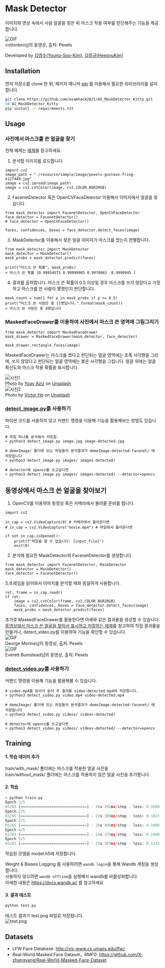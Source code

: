 # Mask Detector
이미지와 영상 속에서 사람 얼굴을 찾은 뒤 마스크 착용 여부를 판단해주는 기능을 제공합니다.<br/>

![GIF](./resource/readme/test4.gif)<br/>
cottonbro님의 동영상, 출처: Pexels<br/>

Developed by [김영수(Young-Soo-Kim)](https://github.com/Young-Soo-Kim), [김희규(HeegyuKim)](https://github.com/HeegyuKim)

## Installation
먼저 저장소를 clone 한 뒤, 패키지 매니저 [pip](https://pip.pypa.io/en/stable/) 를 이용해서 필요한 라이브러리를 설치합니다.

```bash
git clone https://github.com/osamhack2021/AI_MaskDetector_Kitty.git
cd AI_MaskDetector_Kitty
pip install -r requirements.txt
```

## Usage
### 사진에서 마스크를 쓴 얼굴을 찾기
전체 예제는 [예제](examples/detect_image_masked_face.py)를 참고하세요.
1. 분석할 이미지를 로드합니다
```python3
import cv2
image_path = "./resource/sample/image/pexels-gustavo-fring-4127449.jpg"
image = cv2.imread(image_path)
image = cv2.cvtColor(image, cv2.COLOR_BGR2RGB)
```
2. FacenetDetector 혹은 OpenCVFaceDetector 이용해서 이미지에서 얼굴을 찾습니다
```python3
from mask_detector import FacenetDetector, OpenCVFaceDetector
face_detector = FacenetDetector()
# face_detector = OpenCVFaceDetector()

faces, confidences, boxes = face_detector.detect_faces(image)
```
3. MaskDetector를 이용해서 찾은 얼굴 이미지가 마스크를 썼는지 판별합니다.
```python3
from mask_detector import MaskDetector
mask_detector = MaskDetector()
mask_probs = mask_detector.predict(faces)

print("마스크 쓴 확률", mask_probs) 
> 마스크 쓴 확률 [0.99954575 0.99999905 0.9970963  0.9999945 ]
```
4. 결과를 출력합니다.
마스크 쓴 확률이 0.5 이상일 경우 마스크를 쓰지 않았다고 가정하고 마스크를 쓴 사람이 몇명인지 판단합니다.
```python3
mask_count = sum(1 for p in mask_probs if p >= 0.5)
print("마스크 쓴 사람은 총 {}명입니다.".format(mask_count))
> 마스크 쓴 사람은 총 4명입니다
```

### MaskedFaceDrawer를 이용하여 사진에서 마스크 쓴 영역에 그림그리기
```python3
from mask_detector import MaskedFaceDrawer
mask_drawer = MaskedFaceDrawer(mask_detector, face_detector)

mask_drawer.rectangle_faces(image)
```
MaskedFaceDrawer는 마스크를 썼다고 판단되는 얼굴 영역에는 초록 사각형을 그리며, 쓰지 않았다고 판단되는 얼굴 영역에는 붉은 사각형을 그립니다. 얼굴 위에는 얼굴 확신도와 마스크 착용 확률을 표시합니다.

![사진1](resource/readme/detected-yoav-aziz-T4ciXluAvIE-unsplash.jpg)<br/>
Photo by <a href="https://unsplash.com/@yoavaziz?utm_source=unsplash&utm_medium=referral&utm_content=creditCopyText">Yoav Aziz</a> on <a href="https://unsplash.com/@yoavaziz?utm_source=unsplash&utm_medium=referral&utm_content=creditCopyText">Unsplash</a><br/>
![사진2](resource/readme/detected-victor-he-UXdDfd9ma-E-unsplash.jpg)<br/>
Photo by <a href="https://unsplash.com/@victorhwn725?utm_source=unsplash&utm_medium=referral&utm_content=creditCopyText">Victor He</a> on <a href="https://unsplash.com/s/photos/mask?utm_source=unsplash&utm_medium=referral&utm_content=creditCopyText">Unsplash</a><br/>
  
### [detect_image.py](detect_image.py)를 사용하기
파이썬 코드를 사용하지 않고 커맨드 명령을 이용해 기능을 활용해보는 방법도 있습니다.
```
# 파일 하나를 분석해서 저장함.
> python3 detect_image.py image.jpg image-detected.jpg

# demoImage/ 폴더에 있는 파일들의 분석결과가 demoImage-detected-facenet/ 에 저장됩니다
> python3 detect_image.py images/ images-detected/

# detector에 opencv를 쓰고싶다면
> python3 detect_image.py images/ images-detected/ --detector=opencv
```

## 동영상에서 마스크 쓴 얼굴을 찾아보기
1. OpenCV를 이용하여 동영상 혹은 카메라에서 불러올 준비를 합니다.
```python3
import cv2

in_cap = cv2.VideoCapture(0) # 카메라에서 불러온다면
# in_cap = cv2.VideoCapture("movie.mp4") # 파일에서 불러온다면

if not in_cap.isOpened(): 
    print(f"파일을 열 수 없습니다: {input_file}")
    exit(0)
```
2. 분석에 필요한 MaskDetector와 FacenetDetector를 생성합니다.
```python3
from mask_detector import FacenetDetector, MaskDetector
mask_detector = MaskDetector()
face_detector = FacenetDetector()
```
3.프레임을 읽어와서 이미지를 분석할 때와 동일하게 사용합니다.
```python3
ret, frame = in_cap.read()
if ret:
    image = cv2.cvtColor(frame, cv2.COLOR_BGR2RGB)
    faces, confidences, boxes = face_detector.detect_faces(image)
    mask_probs = mask_detector.predict(faces)
```

추가로 MaskedFaceDrawer를 활용한다면 아래와 같은 결과물을 생성할 수 있습니다.<br/>
[동영상에서 마스크 쓴 얼굴을 찾아서 표시하고 저장하는 예제](examples/detect_video_masked_face.py)를 참고하여 직접 결과물을 만들거나, detect_video.py를 이용하여 기능을 확인할 수 있습니다.<br/>
![GIF](./resource/readme/pexels-george.gif)<br/>
George Morina님의 동영상, 출처: Pexels<br/>
![GIF](./resource/readme/test6.gif)<br/>
Everett Bumstead님의 동영상, 출처: Pexels<br/>

### [detect_video.py](detect_video.py)를 사용하기
커맨드 명령을 이용해 기능을 활용해볼 수 있습니다.
```
# video.mp4를 읽어서 분석 후 결과를 video-detected.mp4에 저장합니다.
> python3 detect_video.py video.mp4 video-detected.mp4

# demoImage/ 폴더에 있는 파일들의 분석결과가 demoImage-detected-facenet/ 에 저장됩니다
> python3 detect_video.py videos/ videos-detected/

# detector에 opencv를 쓰고싶다면
> python3 detect_video.py videos/ videos-detected/ --detector=opencv
```

## Training
#### 1. 학습 데이터 추가
train/with_mask/ 폴더에는 마스크를 착용한 얼굴 사진을<br/>
train/without_mask/ 폴더에는 마스크를 착용하지 않은 얼굴 사진을 추가합니다.
#### 2. 학습
```python
> python train.py
Epoch 1/5
65/65 [==============================] - 26s 392ms/step - loss: 0.3580 - accuracy: 0.8483 - val_loss: 0.1343 - val_accuracy: 0.9652
Epoch 2/5
65/65 [==============================] - 25s 388ms/step - loss: 0.1823 - accuracy: 0.9391 - val_loss: 0.1002 - val_accuracy: 0.9783
Epoch 3/5
65/65 [==============================] - 26s 405ms/step - loss: 0.1886 - accuracy: 0.9377 - val_loss: 0.1252 - val_accuracy: 0.9522
Epoch 4/5
65/65 [==============================] - 25s 379ms/step - loss: 0.1460 - accuracy: 0.9483 - val_loss: 0.1308 - val_accuracy: 0.9565
Epoch 5/5
65/65 [==============================] - 25s 383ms/step - loss: 0.1235 - accuracy: 0.9609 - val_loss: 0.1250 - val_accuracy: 0.9609
```
학습된 모델을 model.h5에 저장합니다.

Weight & Biases Logging 를 사용하려면 `wandb login`을 통해 Wandb 계정을 생성합니다.<br/>
사용하지 않으려면 `wandb offline`을 실행해서 wandb를 비활성화합니다.<br/>
자세한 내용은 https://docs.wandb.ai/ 를 참고하세요


#### 3. 결과 테스트
```python
python test.py
```
테스트 결과가 test.png 파일로 저장됩니다.<br/>
![test.png](resource/readme/test.png)


## Datasets
- LFW Face Database: http://vis-www.cs.umass.edu/lfw/
- Real-World Masked Face Dataset，RMFD: https://github.com/X-zhangyang/Real-World-Masked-Face-Dataset